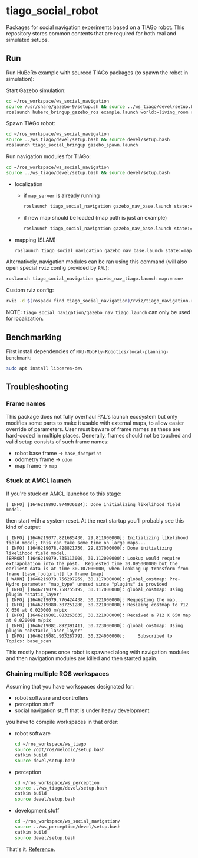 # tiago_social_robot

Packages for social navigation experiments based on a TIAGo robot. This repository stores common contents that are required for both real and simulated setups.

## Run

Run HuBeRo example with sourced TIAGo packages (to spawn the robot in simulation):

Start Gazebo simulation:
```bash
cd ~/ros_workspace/ws_social_navigation
source /usr/share/gazebo-9/setup.sh && source ../ws_tiago/devel/setup.bash && source devel/setup.bash
roslaunch hubero_bringup_gazebo_ros example.launch world:=living_room rviz:=false
```

Spawn TIAGo robot:
```bash
cd ~/ros_workspace/ws_social_navigation
source ../ws_tiago/devel/setup.bash && source devel/setup.bash
roslaunch tiago_social_bringup gazebo_spawn.launch
```

Run navigation modules for TIAGo:
```bash
cd ~/ros_workspace/ws_social_navigation
source ../ws_tiago/devel/setup.bash && source devel/setup.bash
```
- localization
  - if `map_server` is already running
    ```bash
    roslaunch tiago_social_navigation gazebo_nav_base.launch state:=localization map:=none
    ```
  - if new map should be loaded (map path is just an example)
    ```bash
    roslaunch tiago_social_navigation gazebo_nav_base.launch state:=localization map:=$(rospack find hubero_bringup_gazebo_ros)/maps/living_room.yaml
    ```

- mapping (SLAM)
  ```bash
  roslaunch tiago_social_navigation gazebo_nav_base.launch state:=mapping map:=none
  ```

Alternatively, navigation modules can be ran using this command (will also open special `rviz` config provided by `PAL`):
```bash
roslaunch tiago_social_navigation gazebo_nav_tiago.launch map:=none
```

Custom rviz config:
```bash
rviz -d $(rospack find tiago_social_navigation)/rviz/tiago_navigation.rviz
```

NOTE: `tiago_social_navigation/gazebo_nav_tiago.launch` can only be used for localization.

## Benchmarking
First install dependencies of `NKU-MobFly-Robotics/local-planning-benchmark`:

```bash
sudo apt install libceres-dev
```

## Troubleshooting

### Frame names
This package does not fully overhaul PAL's launch ecosystem but only modifies some parts to make it usable with external maps, to allow easier override of parameters.
User must beware of frame names as these are hard-coded in multiple places.
Generally, frames should not be touched and valid setup consists of such frame names:
- robot base frame -> `base_footprint`
- odometry frame -> `odom`
- map frame -> `map`

### Stuck at AMCL launch
If you're stuck on AMCL launched to this stage:

```console
[ INFO] [1646218893.974936024]: Done initializing likelihood field model.
```

then start with a system reset. At the next startup you'll probably see this kind of output:

```console
[ INFO] [1646219077.821685430, 29.811000000]: Initializing likelihood field model; this can take some time on large maps...
[ INFO] [1646219078.428821750, 29.837000000]: Done initializing likelihood field model.
[ERROR] [1646219079.735113000, 30.112000000]: Lookup would require extrapolation into the past.  Requested time 30.095000000 but the earliest data is at time 30.107000000, when looking up transform from frame [base_footprint] to frame [map]
[ WARN] [1646219079.756207959, 30.117000000]: global_costmap: Pre-Hydro parameter "map_type" unused since "plugins" is provided
[ INFO] [1646219079.758755195, 30.117000000]: global_costmap: Using plugin "static_layer"
[ INFO] [1646219079.776424438, 30.121000000]: Requesting the map...
[ INFO] [1646219080.307251280, 30.221000000]: Resizing costmap to 712 X 650 at 0.020000 m/pix
[ INFO] [1646219081.883263635, 30.321000000]: Received a 712 X 650 map at 0.020000 m/pix
[ INFO] [1646219081.892391411, 30.323000000]: global_costmap: Using plugin "obstacle_laser_layer"
[ INFO] [1646219081.903287792, 30.324000000]:     Subscribed to Topics: base_scan
```

This mostly happens once robot is spawned along with navigation modules and then navigation modules are killed and then started again.

### Chaining multiple ROS workspaces

Assuming that you have workspaces designated for:

- robot software and controllers
- perception stuff
- social navigation stuff that is under heavy development

you have to compile workspaces in that order:

- robot software

  ```bash
  cd ~/ros_workspace/ws_tiago
  source /opt/ros/melodic/setup.bash
  catkin build
  source devel/setup.bash
  ```

- perception

  ```bash
  cd ~/ros_workspace/ws_perception
  source ../ws_tiago/devel/setup.bash
  catkin build
  source devel/setup.bash
  ```

- development stuff

  ```bash
  cd ~/ros_workspace/ws_social_navigation/
  source ../ws_perception/devel/setup.bash
  catkin build
  source devel/setup.bash
  ```

That's it. [Reference](http://wiki.ros.org/catkin/Tutorials/workspace_overlaying).
